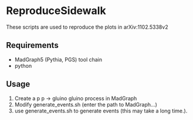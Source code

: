 ReproduceSidewalk
=================
These scripts are used to reproduce the plots in arXiv:1102.5338v2

Requirements
------------
* MadGraph5 (Pythia, PGS) tool chain
* python

Usage
-----
1. Create a p p -> gluino gluino process in MadGraph
2. Modify generate_events.sh (enter the path to MadGraph...)
3. use generate_events.sh to generate events (this may take a long time.).